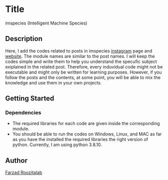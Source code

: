 # Title

imspecies (Intelligent Machine Species)

## Description

Here, I add the codes related to posts in imspecies [instagram](https://www.instagram.com/____imspecies/) page and [website](https://www.imspecies.com/). The module names are similar to the post names. I will keep the codes simple and write them to help you understand the specufic subject exiplained in the related post. Therefore, every induvidual code might not be executable and might only be written for learning purposes. However, if you follow the posts and the contents, at some point, you will be able to mix the knowledge and use them in your own projects.

## Getting Started

### Dependencies

* The required libraries for each code are given inside the corresponding module.
* You should be able to run the codes on Windows, Linux, and MAC as far as you have the installed the required libraries the right version of python. Currently, I am using python 3.8.10.

## Author

[Farzad Roozitalab](https://www.linkedin.com/in/farzad-roozitalab-173066152/)